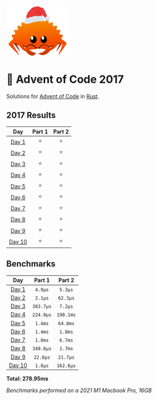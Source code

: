 <img src="./.assets/christmas_ferris.png" width="164">

# 🎄 Advent of Code 2017

Solutions for [Advent of Code](https://adventofcode.com/) in [Rust](https://www.rust-lang.org/).

<!--- advent_readme_stars table --->
## 2017 Results

| Day | Part 1 | Part 2 |
| :---: | :---: | :---: |
| [Day 1](https://adventofcode.com/2017/day/1) | ⭐ | ⭐ |
| [Day 2](https://adventofcode.com/2017/day/2) | ⭐ | ⭐ |
| [Day 3](https://adventofcode.com/2017/day/3) | ⭐ | ⭐ |
| [Day 4](https://adventofcode.com/2017/day/4) | ⭐ | ⭐ |
| [Day 5](https://adventofcode.com/2017/day/5) | ⭐ | ⭐ |
| [Day 6](https://adventofcode.com/2017/day/6) | ⭐ | ⭐ |
| [Day 7](https://adventofcode.com/2017/day/7) | ⭐ | ⭐ |
| [Day 8](https://adventofcode.com/2017/day/8) | ⭐ | ⭐ |
| [Day 9](https://adventofcode.com/2017/day/9) | ⭐ | ⭐ |
| [Day 10](https://adventofcode.com/2017/day/10) | ⭐ | ⭐ |
<!--- advent_readme_stars table --->

<!--- benchmarking table --->
## Benchmarks

| Day | Part 1 | Part 2 |
| :---: | :---: | :---:  |
| [Day 1](./src/bin/01.rs) | `4.9µs` | `5.3µs` |
| [Day 2](./src/bin/02.rs) | `2.1µs` | `62.3µs` |
| [Day 3](./src/bin/03.rs) | `383.7µs` | `7.2µs` |
| [Day 4](./src/bin/04.rs) | `224.0µs` | `198.1ms` |
| [Day 5](./src/bin/05.rs) | `1.4ms` | `64.8ms` |
| [Day 6](./src/bin/06.rs) | `1.4ms` | `1.8ms` |
| [Day 7](./src/bin/07.rs) | `1.8ms` | `6.7ms` |
| [Day 8](./src/bin/08.rs) | `349.6µs` | `1.7ms` |
| [Day 9](./src/bin/09.rs) | `22.8µs` | `21.7µs` |
| [Day 10](./src/bin/10.rs) | `1.8µs` | `162.6µs` |

**Total: 278.95ms**
<!--- benchmarking table --->

*Benchmarks performed on a 2021 M1 Macbook Pro, 16GB*
